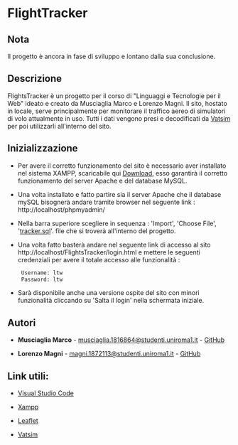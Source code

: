 # FlightTracker

## Nota
Il progetto è ancora in fase di sviluppo e lontano dalla sua conclusione.

## Descrizione
FlightsTracker è un progetto per il corso di "Linguaggi e Tecnologie per il Web" ideato e creato da Musciaglia Marco e Lorenzo Magni.
Il sito, hostato in locale, serve principalmente per monitorare il traffico aereo di simulatori di volo attualmente in uso.
Tutti i dati vengono presi e decodificati da [Vatsim](https://www.vatsim.net/) per poi utilizzarli all'interno del sito.

## Inizializzazione
* Per avere il corretto funzionamento del sito è necessario aver installato nel sistema XAMPP, scaricabile qui [Download](https://www.apachefriends.org/it/download.html),
esso garantirà il corretto funzionamento del server Apache e del database MySQL.

* Una volta installato e fatto partire sia il server Apache che il database mySQL bisognerà andare tramite browser nel seguente link : 
    http://localhost/phpmyadmin/

* Nella barra superiore scegliere in sequenza :
    'Import', 'Choose File', '[tracker.sql](tracker.sql)'.
  file che si troverà all'interno del progetto.

* Una volta fatto basterà andare nel seguente link di accesso al sito http://localhost/FlightsTracker/login.html
e mettere le seguenti credenziali per avere il totale accesso alle funzionalità :
   ```sh
    Username: ltw  
    Password: ltw
   ```

* Sarà disponibile anche una versione ospite del sito con minori funzionalità cliccando su 'Salta il login' nella schermata iniziale.

## Autori
* **Musciaglia Marco** - musciaglia.1816864@studenti.uniroma1.it - [GitHub](https://github.com/Loldlink)

* **Lorenzo Magni** - magni.1872113@studenti.uniroma1.it - [GitHub](https://github.com/Lolloilpazzo)

## Link utili:

* [Visual Studio Code](https://code.visualstudio.com/)

* [Xampp](https://www.apachefriends.org/it/download.html)

* [Leaflet](https://leafletjs.com/)

* [Vatsim](https://www.vatsim.net/) 